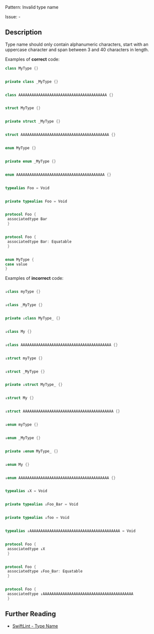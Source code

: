Pattern: Invalid type name

Issue: -

## Description

Type name should only contain alphanumeric characters, start with an uppercase character and span between 3 and 40 characters in length.

Examples of **correct** code:
```swift
class MyType {}


private class _MyType {}


class AAAAAAAAAAAAAAAAAAAAAAAAAAAAAAAAAAAAAAAA {}


struct MyType {}


private struct _MyType {}


struct AAAAAAAAAAAAAAAAAAAAAAAAAAAAAAAAAAAAAAAA {}


enum MyType {}


private enum _MyType {}


enum AAAAAAAAAAAAAAAAAAAAAAAAAAAAAAAAAAAAAAAA {}


typealias Foo = Void


private typealias Foo = Void


protocol Foo {
 associatedtype Bar
 }


protocol Foo {
 associatedtype Bar: Equatable
 }


enum MyType {
case value
}

```
Examples of **incorrect** code:
```swift

↓class myType {}


↓class _MyType {}


private ↓class MyType_ {}


↓class My {}


↓class AAAAAAAAAAAAAAAAAAAAAAAAAAAAAAAAAAAAAAAAA {}


↓struct myType {}


↓struct _MyType {}


private ↓struct MyType_ {}


↓struct My {}


↓struct AAAAAAAAAAAAAAAAAAAAAAAAAAAAAAAAAAAAAAAAA {}


↓enum myType {}


↓enum _MyType {}


private ↓enum MyType_ {}


↓enum My {}


↓enum AAAAAAAAAAAAAAAAAAAAAAAAAAAAAAAAAAAAAAAAA {}


typealias ↓X = Void


private typealias ↓Foo_Bar = Void


private typealias ↓foo = Void


typealias ↓AAAAAAAAAAAAAAAAAAAAAAAAAAAAAAAAAAAAAAAAA = Void


protocol Foo {
 associatedtype ↓X
 }


protocol Foo {
 associatedtype ↓Foo_Bar: Equatable
 }


protocol Foo {
 associatedtype ↓AAAAAAAAAAAAAAAAAAAAAAAAAAAAAAAAAAAAAAAAA
 }

```

## Further Reading

* [SwiftLint - Type Name](https://realm.github.io/SwiftLint/type_name.html)